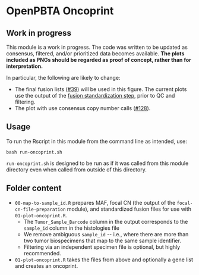 # OpenPBTA Oncoprint

## Work in progress

This module is a work in progress.
The code was written to be updated as consensus, filtered, and/or prioritized data becomes available.
**The plots included as PNGs should be regarded as proof of concept, rather than for interpretation.**

In particular, the following are likely to change:

* The final fusion lists ([#39](https://github.com/AlexsLemonade/OpenPBTA-analysis/issues/39)) will be used in this figure.
  The current plots use the output of the [fusion standardization step](https://github.com/AlexsLemonade/OpenPBTA-analysis/blob/9c68671a4cba89681046c026eb1658794165e836/analyses/fusion_filtering/01-fusion-standardization.R), prior to QC and filtering.
* The plot with use consensus copy number calls ([#128](https://github.com/AlexsLemonade/OpenPBTA-analysis/issues/128)).

## Usage

To run the Rscript in this module from the command line as intended, use:

```
bash run-oncoprint.sh
```

`run-oncoprint.sh` is designed to be run as if it was called from this module directory even when called from outside of this directory.

## Folder content

* `00-map-to-sample_id.R` prepares MAF, focal CN (the output of the `focal-cn-file-preparation` module), and standardized fusion files for use with `01-plot-oncoprint.R`. 
  * The `Tumor_Sample_Barcode` column in the output corresponds to the `sample_id` column in the histologies file
  * We remove ambiguous `sample_id` -- i.e., where there are more than two tumor biospecimens that map to the same sample identifier.
  * Filtering via an independent specimen file is optional, but highly recommended.
* `01-plot-oncoprint.R` takes the files from above and optionally a gene list and creates an oncoprint.

